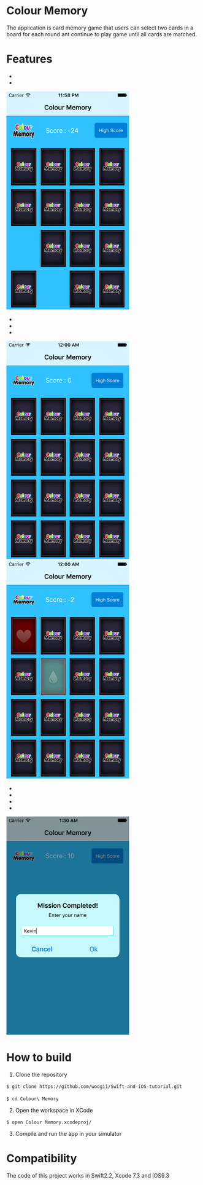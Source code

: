 # Colour Memory 
The application is card memory game that users can select two cards in a board for each round ant continue to play game until all cards are matched. 


# Features 

* 
* 


![OTP Login](ScreenShot/AfterCardMatched.PNG)  


* 
* 
* 


![CM Main](ScreenShot/StartScreen.PNG)
![CM ](ScreenShot/CardsSelected.PNG)



* 
* 
* 
* 


![CM Location](ScreenShot/AfterGameFinished.PNG)



# How to build 

1) Clone the repository 
```
$ git clone https://github.com/woogii/Swift-and-iOS-tutorial.git

$ cd Colour\ Memory
```

2) Open the workspace in XCode 
```
$ open Colour Memory.xcodeproj/
```

3) Compile and run the app in your simulator 

# Compatibility 
The code of this project works in Swift2.2, Xcode 7.3 and iOS9.3

